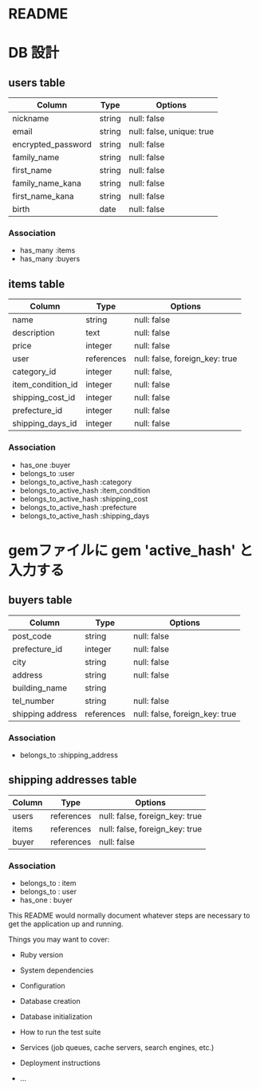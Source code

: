 
# README

# DB 設計

## users table
| Column                | Type                | Options                        |
|-----------------------|---------------------|--------------------------------|
| nickname              | string              | null: false                    |
| email                 | string              | null: false, unique: true      |
| encrypted_password    | string              | null: false                    |
| family_name           | string              | null: false                    |
| first_name            | string              | null: false                    |
| family_name_kana      | string              | null: false                    |
| first_name_kana       | string              | null: false                    |
| birth                 | date                | null: false                    |

### Association
* has_many :items
* has_many :buyers

## items table
| Column             | Type                | Options                        |
|-----------------------|------------------|--------------------------------|
| name                  | string           | null: false                    |
| description           | text             | null: false                    |
| price                 | integer          | null: false                    |
| user                  | references       | null: false, foreign_key: true |
| category_id           | integer          | null: false,                   |
| item_condition_id     | integer          | null: false                    |
| shipping_cost_id      | integer          | null: false                    |
| prefecture_id     | integer          | null: false                    |
| shipping_days_id      | integer          | null: false                    |

### Association
* has_one    :buyer
* belongs_to :user
* belongs_to_active_hash :category
* belongs_to_active_hash :item_condition
* belongs_to_active_hash :shipping_cost
* belongs_to_active_hash :prefecture
* belongs_to_active_hash :shipping_days

# gemファイルに  gem 'active_hash' と入力する


## buyers table
| Column             | Type              | Options                          |
|--------------------|-------------------|----------------------------------|
| post_code          | string            | null: false                      |
| prefecture_id      | integer           | null: false                      |
| city               | string            | null: false                      |
| address            | string            | null: false                      |
| building_name      | string            |                                  |
| tel_number         | string            | null: false                      |
| shipping address   | references        | null: false, foreign_key: true   |

### Association
* belongs_to :shipping_address


## shipping addresses table
| Column              | Type              | Options                        |
|---------------------|-------------------|--------------------------------|
| users               | references        | null: false, foreign_key: true |
| items               | references        | null: false, foreign_key: true |
| buyer               | references        | null: false                    |


### Association
* belongs_to : item
* belongs_to : user
* has_one    : buyer



This README would normally document whatever steps are necessary to get the
application up and running.

Things you may want to cover:

* Ruby version

* System dependencies

* Configuration

* Database creation

* Database initialization

* How to run the test suite

* Services (job queues, cache servers, search engines, etc.)

* Deployment instructions

* ...